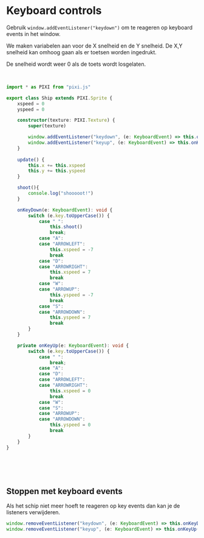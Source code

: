 # Keyboard controls

Gebruik `window.addEventListener("keydown")` om te reageren op keyboard events in het window.

We maken variabelen aan voor de X snelheid en de Y snelheid. De X,Y snelheid kan omhoog gaan als er toetsen worden ingedrukt.

De snelheid wordt weer 0 als de toets wordt losgelaten.

<br>

```typescript
import * as PIXI from "pixi.js"

export class Ship extends PIXI.Sprite {
    xspeed = 0
    yspeed = 0

    constructor(texture: PIXI.Texture) {
        super(texture)

        window.addEventListener("keydown", (e: KeyboardEvent) => this.onKeyDown(e))
        window.addEventListener("keyup", (e: KeyboardEvent) => this.onKeyUp(e))
    }
    
    update() {
        this.x += this.xspeed
        this.y += this.yspeed
    }

    shoot(){
        console.log("shooooot!")
    }

    onKeyDown(e: KeyboardEvent): void {
        switch (e.key.toUpperCase()) {
            case " ":
                this.shoot()
                break;
            case "A":
            case "ARROWLEFT":
                this.xspeed = -7
                break
            case "D":
            case "ARROWRIGHT":
                this.xspeed = 7
                break
            case "W":
            case "ARROWUP":
                this.yspeed = -7
                break
            case "S":
            case "ARROWDOWN":
                this.yspeed = 7
                break
        }
    }

    private onKeyUp(e: KeyboardEvent): void {
        switch (e.key.toUpperCase()) {
            case " ":
                break;
            case "A":
            case "D":
            case "ARROWLEFT":
            case "ARROWRIGHT":
                this.xspeed = 0
                break
            case "W":
            case "S":
            case "ARROWUP":
            case "ARROWDOWN":
                this.yspeed = 0
                break
        }
    }
}

```
<br>
<br>
<Br>

## Stoppen met keyboard events

Als het schip niet meer hoeft te reageren op key events dan kan je de listeners verwijderen.

```typescript
window.removeEventListener("keydown", (e: KeyboardEvent) => this.onKeyDown(e))
window.removeEventListener("keyup", (e: KeyboardEvent) => this.onKeyUp(e))
```